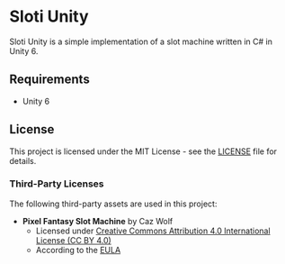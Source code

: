 # Sloti Unity

Sloti Unity is a simple implementation of a slot machine written in C# in Unity 6.

## Requirements

- Unity 6

## License

This project is licensed under the MIT License - see the [LICENSE](LICENSE) file for details.

### Third-Party Licenses

The following third-party assets are used in this project:

- **Pixel Fantasy Slot Machine** by Caz Wolf
  - Licensed under [Creative Commons Attribution 4.0 International License (CC BY 4.0)](https://creativecommons.org/licenses/by/4.0/)
  - According to the [EULA](https://docs.google.com/document/d/1RvcwRvbgEe8ttTMSG5PmqQedFmvc13_n6hdocV4ksU4/edit?usp=sharing)
